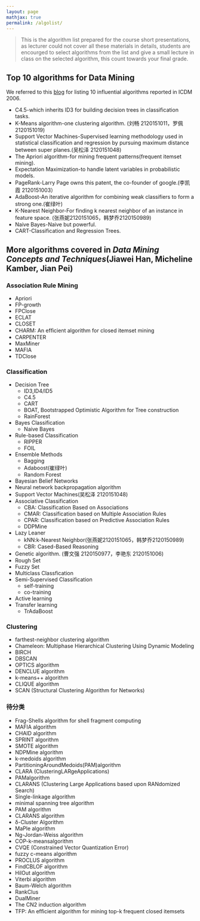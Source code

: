 ```yaml
---
layout: page
mathjax: true
permalink: /algolist/
---
```


> This is the algorithm list prepared for the course short presentations, as lecturer could not cover all these materials in details, students are encourged to select algorithms from the list and give a small lecture in class on the selected algorithm, this count towards your final grade.

## Top 10 algorithms for Data Mining

We referred to this [blog](http://blog.csdn.net/leo2007608/article/details/9347863) for listing 10 influential algorithms reported in ICDM 2006.

+ C4.5-which inherits ID3 for building decision trees in classification tasks.
+ K-Means algorithm-one clustering algorithm. (刘畅 2120151011，罗佩 2120151019)
+ Support Vector Machines-Supervised learning methodology used in statistical classification and regression by pursuing maximum distance between super planes.(吴松泽 2120151048)
+ The Apriori algorithm-for mining frequent patterns(frequent itemset mining).
+ Expectation Maximization-to handle latent variables in probabilistic models.
+ PageRank-Larry Page owns this patent, the co-founder of google.(李凯霞 2120151003）
+ AdaBoost-An iterative algorithm for combining weak classifiers  to form a strong one.(崔绿叶)
+ K-Nearest Neighbor-For finding k nearest neighbor of an instance in feature space. (张燕妮2120151065，韩梦乔2120150989)
+ Naive Bayes-Naive but powerful.
+ CART-Classification and Regression Trees.

## More algorithms covered in *Data Mining Concepts and Techniques*(Jiawei Han, Micheline Kamber, Jian Pei)

### Association Rule Mining

- Apriori
- FP-growth
- FPClose
- ECLAT
- CLOSET
- CHARM: An efﬁcient algorithm for closed itemset mining
- CARPENTER
- MaxMiner
- MAFIA
- TDClose

### Classification

- Decision Tree
  - ID3,ID4/ID5
  - C4.5
  - CART
  - BOAT, Bootstrapped Optimistic Algorithm for Tree construction
  - RainForest
- Bayes Classification
  - Naive Bayes
- Rule-based Classification
  - RIPPER
  - FOIL
- Ensemble Methods
  - Bagging
  - Adaboost(崔绿叶)
  - Random Forest
- Bayesian Belief Networks
- Neural network backpropagation algorithm
- Support Vector Machines(吴松泽 2120151048)
- Associative Classification
  - CBA: Classification Based on Associations
  - CMAR: Classification based on Multiple Association Rules
  - CPAR: Classification based on Predictive Association Rules
  - DDPMine
- Lazy Leaner
  - kNN:k-Nearest Neighbor(张燕妮2120151065，韩梦乔2120150989)
  - CBR: Cased-Based Reasoning
- Genetic algorithm. (曹文强 2120150977，李艳东 2120151006)
- Rough Set
- Fuzzy Set
- Multiclass Classfication
- Semi-Supervised Classification
  - self-training
  - co-training
- Active learning
- Transfer learning
  - TrAdaBoost

### Clustering

+ farthest-neighbor clustering algorithm
+ Chameleon: Multiphase Hierarchical Clustering Using Dynamic Modeling 
+ BIRCH
+ DBSCAN
+ OPTICS algorithm
+ DENCLUE algorithm
+ k-means++ algorithm
+ CLIQUE algorithm
+ SCAN (Structural Clustering Algorithm for Networks)

### 待分类

+ Frag-Shells algorithm for shell fragment computing
+ MAFIA algorithm
+ CHAID algorithm
+ SPRINT algorithm
+ SMOTE algorithm
+ NDPMine algorithm
+ k-medoids algorithm 
+ PartitioningAroundMedoids(PAM)algorithm 
+ CLARA (ClusteringLARgeApplications)
+ PAMalgorithm
+ CLARANS (Clustering Large Applications based upon RANdomized Search)
+ Single-linkage algorithm
+ minimal spanning tree algorithm
+ PAM algorithm
+ CLARANS algorithm
+ δ-Cluster Algorithm 
+ MaPle algorithm
+ Ng-Jordan-Weiss algorithm
+ COP-k-meansalgorithm
+ CVQE (Constrained Vector Quantization Error)
+ fuzzy c-means algorithm
+ PROCLUS algorithm
+ FindCBLOF algorithm
+ HilOut algorithm
+ Viterbi algorithm
+ Baum-Welch algorithm
+ RankClus
+ DualMiner
+ The CN2 induction algorithm
+ TFP: An efﬁcient algorithm for mining top-k frequent closed itemsets